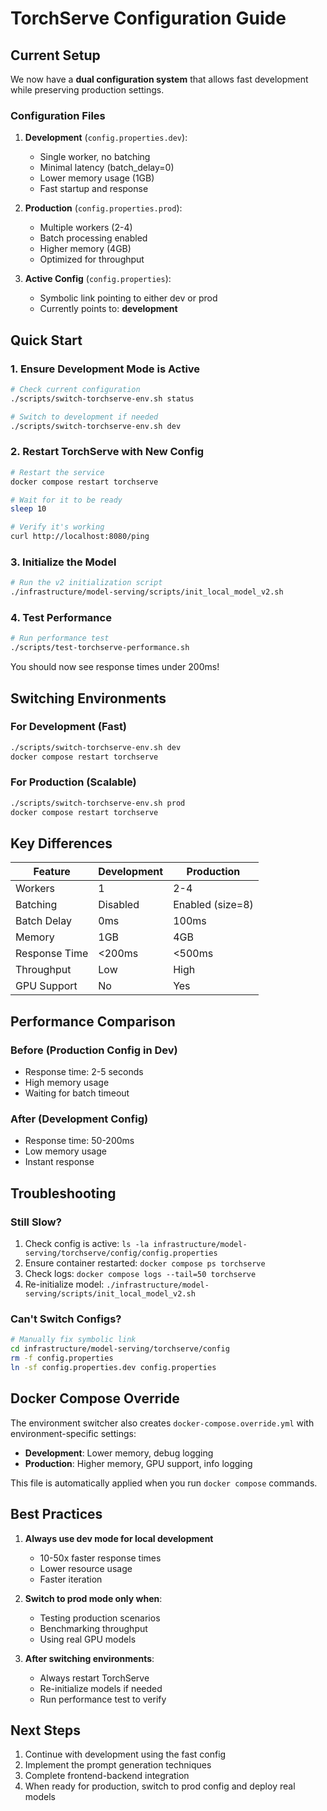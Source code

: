 # TorchServe Configuration Guide

## Current Setup

We now have a **dual configuration system** that allows fast development while preserving production settings.

### Configuration Files

1. **Development** (`config.properties.dev`):
   - Single worker, no batching
   - Minimal latency (batch_delay=0)
   - Lower memory usage (1GB)
   - Fast startup and response

2. **Production** (`config.properties.prod`):
   - Multiple workers (2-4)
   - Batch processing enabled
   - Higher memory (4GB)
   - Optimized for throughput

3. **Active Config** (`config.properties`):
   - Symbolic link pointing to either dev or prod
   - Currently points to: **development**

## Quick Start

### 1. Ensure Development Mode is Active
```bash
# Check current configuration
./scripts/switch-torchserve-env.sh status

# Switch to development if needed
./scripts/switch-torchserve-env.sh dev
```

### 2. Restart TorchServe with New Config
```bash
# Restart the service
docker compose restart torchserve

# Wait for it to be ready
sleep 10

# Verify it's working
curl http://localhost:8080/ping
```

### 3. Initialize the Model
```bash
# Run the v2 initialization script
./infrastructure/model-serving/scripts/init_local_model_v2.sh
```

### 4. Test Performance
```bash
# Run performance test
./scripts/test-torchserve-performance.sh
```

You should now see response times under 200ms!

## Switching Environments

### For Development (Fast)
```bash
./scripts/switch-torchserve-env.sh dev
docker compose restart torchserve
```

### For Production (Scalable)
```bash
./scripts/switch-torchserve-env.sh prod
docker compose restart torchserve
```

## Key Differences

| Feature | Development | Production |
|---------|------------|------------|
| Workers | 1 | 2-4 |
| Batching | Disabled | Enabled (size=8) |
| Batch Delay | 0ms | 100ms |
| Memory | 1GB | 4GB |
| Response Time | <200ms | <500ms |
| Throughput | Low | High |
| GPU Support | No | Yes |

## Performance Comparison

### Before (Production Config in Dev)
- Response time: 2-5 seconds
- High memory usage
- Waiting for batch timeout

### After (Development Config)
- Response time: 50-200ms
- Low memory usage
- Instant response

## Troubleshooting

### Still Slow?
1. Check config is active: `ls -la infrastructure/model-serving/torchserve/config/config.properties`
2. Ensure container restarted: `docker compose ps torchserve`
3. Check logs: `docker compose logs --tail=50 torchserve`
4. Re-initialize model: `./infrastructure/model-serving/scripts/init_local_model_v2.sh`

### Can't Switch Configs?
```bash
# Manually fix symbolic link
cd infrastructure/model-serving/torchserve/config
rm -f config.properties
ln -sf config.properties.dev config.properties
```

## Docker Compose Override

The environment switcher also creates `docker-compose.override.yml` with environment-specific settings:

- **Development**: Lower memory, debug logging
- **Production**: Higher memory, GPU support, info logging

This file is automatically applied when you run `docker compose` commands.

## Best Practices

1. **Always use dev mode for local development**
   - 10-50x faster response times
   - Lower resource usage
   - Faster iteration

2. **Switch to prod mode only when**:
   - Testing production scenarios
   - Benchmarking throughput
   - Using real GPU models

3. **After switching environments**:
   - Always restart TorchServe
   - Re-initialize models if needed
   - Run performance test to verify

## Next Steps

1. Continue with development using the fast config
2. Implement the prompt generation techniques
3. Complete frontend-backend integration
4. When ready for production, switch to prod config and deploy real models